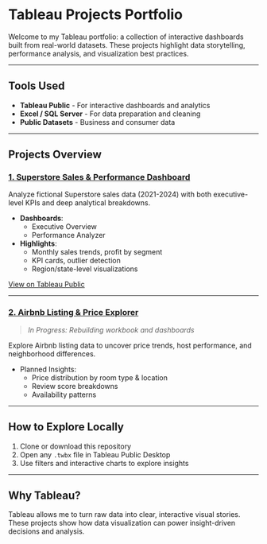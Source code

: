 # Tableau Projects Portfolio

Welcome to my Tableau portfolio: a collection of interactive dashboards built from real-world datasets.
These projects highlight data storytelling, performance analysis, and visualization best practices.

---

## Tools Used

- **Tableau Public** - For interactive dashboards and analytics
- **Excel / SQL Server** - For data preparation and cleaning
- **Public Datasets** - Business and consumer data

---

## Projects Overview

### [1. Superstore Sales & Performance Dashboard](superstore-sales-performance)

Analyze fictional Superstore sales data (2021-2024) with both executive-level KPIs and deep analytical breakdowns.

- **Dashboards**:  
  - Executive Overview  
  - Performance Analyzer
- **Highlights**:  
  - Monthly sales trends, profit by segment  
  - KPI cards, outlier detection  
  - Region/state-level visualizations

[View on Tableau Public](https://public.tableau.com/app/profile/shristi.tuladhar6499/viz/SuperstoreSalesPerformanceDashboard_17536767511400/ExecutiveDashboard)

---

### [2. Airbnb Listing & Price Explorer](Airbnb%20Project)

> *In Progress: Rebuilding workbook and dashboards*

Explore Airbnb listing data to uncover price trends, host performance, and neighborhood differences.

- Planned Insights:
  - Price distribution by room type & location  
  - Review score breakdowns  
  - Availability patterns

---

## How to Explore Locally

1. Clone or download this repository  
2. Open any `.twbx` file in Tableau Public Desktop
3. Use filters and interactive charts to explore insights  

---

## Why Tableau?

Tableau allows me to turn raw data into clear, interactive visual stories. These projects show how data visualization can power insight-driven decisions and analysis.
